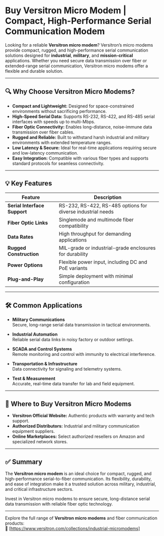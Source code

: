 # Buy Versitron Micro Modem | Compact, High-Performance Serial Communication Modem

Looking for a reliable **Versitron micro modem**? Versitron’s micro modems provide compact, rugged, and high-performance serial communication solutions designed for **industrial**, **military**, and **mission-critical** applications. Whether you need secure data transmission over fiber or extended-range serial communication, Versitron micro modems offer a flexible and durable solution.

---

## 🔍 Why Choose Versitron Micro Modems?

- **Compact and Lightweight:** Designed for space-constrained environments without sacrificing performance.  
- **High-Speed Serial Data:** Supports RS-232, RS-422, and RS-485 serial interfaces with speeds up to multi-Mbps.  
- **Fiber Optic Connectivity:** Enables long-distance, noise-immune data transmission over fiber cables.  
- **Rugged and Reliable:** Built to withstand harsh industrial and military environments with extended temperature ranges.  
- **Low Latency & Secure:** Ideal for real-time applications requiring secure and low-latency communication.  
- **Easy Integration:** Compatible with various fiber types and supports standard protocols for seamless connectivity.  

---

## 💡 Key Features

| Feature                          | Description                                                  |
|---------------------------------|--------------------------------------------------------------|
| **Serial Interface Support**    | RS-232, RS-422, RS-485 options for diverse industrial needs |
| **Fiber Optic Links**            | Singlemode and multimode fiber compatibility                  |
| **Data Rates**                  | High throughput for demanding applications                   |
| **Rugged Construction**         | MIL-grade or industrial-grade enclosures for durability      |
| **Power Options**               | Flexible power input, including DC and PoE variants          |
| **Plug-and-Play**               | Simple deployment with minimal configuration                  |

---

## 🛠️ Common Applications

- **Military Communications**  
  Secure, long-range serial data transmission in tactical environments.

- **Industrial Automation**  
  Reliable serial data links in noisy factory or outdoor settings.

- **SCADA and Control Systems**  
  Remote monitoring and control with immunity to electrical interference.

- **Transportation & Infrastructure**  
  Data connectivity for signaling and telemetry systems.

- **Test & Measurement**  
  Accurate, real-time data transfer for lab and field equipment.

---

## 🛒 Where to Buy Versitron Micro Modems

- **Versitron Official Website:** Authentic products with warranty and tech support.  
- **Authorized Distributors:** Industrial and military communication equipment suppliers.  
- **Online Marketplaces:** Select authorized resellers on Amazon and specialized network stores.

---

## ✅ Summary

The **Versitron micro modem** is an ideal choice for compact, rugged, and high-performance serial-to-fiber communication. Its flexibility, durability, and ease of integration make it a trusted solution across military, industrial, and critical infrastructure sectors.

Invest in Versitron micro modems to ensure secure, long-distance serial data transmission with reliable fiber optic technology.

---

Explore the full range of **Versitron micro modems** and fiber communication products:  
🔗 [https://www.versitron.com/collections/industrial-micromodems]
